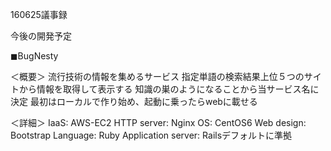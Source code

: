 160625議事録

今後の開発予定

◼︎BugNesty

＜概要＞
  流行技術の情報を集めるサービス
  指定単語の検索結果上位５つのサイトから情報を取得して表示する
  知識の巣のようになることから当サービス名に決定
  最初はローカルで作り始め、起動に乗ったらwebに載せる

＜詳細＞
  IaaS: AWS-EC2
  HTTP server: Nginx
  OS: CentOS6
  Web design: Bootstrap
  Language: Ruby
  Application server: Railsデフォルトに準拠